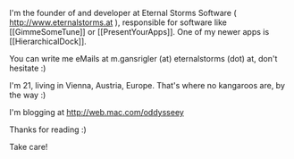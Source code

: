 I'm the founder of and developer at Eternal Storms Software ( http://www.eternalstorms.at ), responsible for software like [[GimmeSomeTune]] or [[PresentYourApps]].
One of my newer apps is [[HierarchicalDock]].

You can write me eMails at m.gansrigler (at) eternalstorms (dot) at, don't hesitate :)

I'm 21, living in Vienna, Austria, Europe. That's where no kangaroos are, by the way :)

I'm blogging at http://web.mac.com/oddysseey

Thanks for reading :)

Take care!